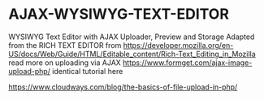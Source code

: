 # AJAX-WYSIWYG-TEXT-EDITOR
WYSIWYG Text Editor with AJAX Uploader, Preview and Storage
Adapted from the RICH TEXT EDITOR from https://developer.mozilla.org/en-US/docs/Web/Guide/HTML/Editable_content/Rich-Text_Editing_in_Mozilla
read more on uploading via AJAX
https://www.formget.com/ajax-image-upload-php/
identical tutorial here

https://www.cloudways.com/blog/the-basics-of-file-upload-in-php/
